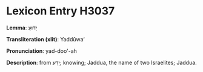 # Lexicon Entry H3037

**Lemma**: יַדּוּעַ

**Transliteration (xlit)**: Yaddûwaʻ

**Pronunciation**: yad-doo'-ah

**Description**:
from יָדַע; knowing; Jaddua, the name of two Israelites; Jaddua.
